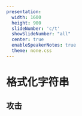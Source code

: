 ```yaml
---
presentation:
  width: 1600
  height: 900
  slideNumber: 'c/t'
  showSlideNumber: "all"
  center: true
  enableSpeakerNotes: true
  theme: none.css
---
```

<!-- slide data-notes="" -->
# 格式化字符串
<!-- slide data-notes="" -->
## 攻击
<!-- slide data-notes="" -->
<!-- slide data-notes="" -->
<!-- slide data-notes="" -->
<!-- slide data-notes="" -->
<!-- slide data-notes="" -->
<!-- slide data-notes="" -->
<!-- slide data-notes="" -->
<!-- slide data-notes="" -->
<!-- slide data-notes="" -->
<!-- slide data-notes="" -->
<!-- slide data-notes="" -->
<!-- slide data-notes="" -->
<!-- slide data-notes="" -->
<!-- slide data-notes="" -->
<!-- slide data-notes="" -->
<!-- slide data-notes="" -->
<!-- slide data-notes="" -->
<!-- slide data-notes="" -->